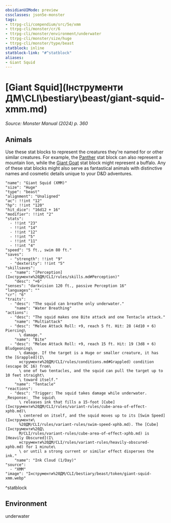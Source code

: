 ```yaml
---
obsidianUIMode: preview
cssclasses: json5e-monster
tags:
- ttrpg-cli/compendium/src/5e/xmm
- ttrpg-cli/monster/cr/6
- ttrpg-cli/monster/environment/underwater
- ttrpg-cli/monster/size/huge
- ttrpg-cli/monster/type/beast
statblock: inline
statblock-link: "#^statblock"
aliases:
- Giant Squid
---
```

# [Giant Squid](Інструменти ДМ\CLI\bestiary\beast/giant-squid-xmm.md)
*Source: Monster Manual (2024) p. 360*  

## Animals

Use these stat blocks to represent the creatures they're named for or other similar creatures. For example, the [Panther](Інструменти%20ДМ/CLI/bestiary/beast/panther-xmm.md) stat block can also represent a mountain lion, while the [Giant Goat](Інструменти%20ДМ/CLI/bestiary/beast/giant-goat-xmm.md) stat block might represent a buffalo. Any of these stat blocks might also serve as fantastical animals with distinctive names and cosmetic details unique to your D&D adventures.

```statblock
"name": "Giant Squid (XMM)"
"size": "Huge"
"type": "beast"
"alignment": "Unaligned"
"ac": !!int "12"
"hp": !!int "120"
"hit_dice": "16d12 + 16"
"modifier": !!int "2"
"stats":
  - !!int "23"
  - !!int "14"
  - !!int "12"
  - !!int "5"
  - !!int "11"
  - !!int "4"
"speed": "5 ft., swim 80 ft."
"saves":
  - "strength": !!int "9"
  - "dexterity": !!int "5"
"skillsaves":
  - "name": "[Perception](Інструменти%20ДМ/CLI/rules/skills.md#Perception)"
    "desc": "+6"
"senses": "darkvision 120 ft., passive Perception 16"
"languages": ""
"cr": "6"
"traits":
  - "desc": "The squid can breathe only underwater."
    "name": "Water Breathing"
"actions":
  - "desc": "The squid makes one Bite attack and one Tentacle attack."
    "name": "Multiattack"
  - "desc": "Melee Attack Roll: +9, reach 5 ft. Hit: 28 (4d10 + 6) Piercing\
      \ damage."
    "name": "Bite"
  - "desc": "Melee Attack Roll: +9, reach 15 ft. Hit: 19 (3d8 + 6) Bludgeoning\
      \ damage. If the target is a Huge or smaller creature, it has the [Grappled](І\
      нструменти%20ДМ/CLI/rules/conditions.md#Grappled) condition (escape DC 16) from\
      \ one of two tentacles, and the squid can pull the target up to 10 feet straight\
      \ toward itself."
    "name": "Tentacle"
"reactions":
  - "desc": "Trigger: The squid takes damage while underwater. _Response:_ The squid\
      \ releases ink that fills a 15-foot [Cube](Інструменти%20ДМ/CLI/rules/variant-rules/cube-area-of-effect-xphb.md)\
      \ centered on itself, and the squid moves up to its [Swim Speed](Інструменти\
      %20ДМ/CLI/rules/variant-rules/swim-speed-xphb.md). The [Cube](Інструменти%20Д\
      М/CLI/rules/variant-rules/cube-area-of-effect-xphb.md) is [Heavily Obscured](І\
      нструменти%20ДМ/CLI/rules/variant-rules/heavily-obscured-xphb.md) for 1 minute\
      \ or until a strong current or similar effect disperses the ink."
    "name": "Ink Cloud (1/Day)"
"source":
  - "XMM"
"image": "Інструменти%20ДМ/CLI/bestiary/beast/token/giant-squid-xmm.webp"
```
^statblock

## Environment

underwater